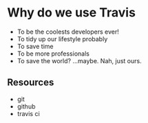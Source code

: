 # Why do we use Travis

* To be the coolests developers ever!
* To tidy up our lifestyle probably
* To save time
* To be more professionals
* To save the world? ...maybe. Nah, just ours.

## Resources
* git
* github
* travis ci
